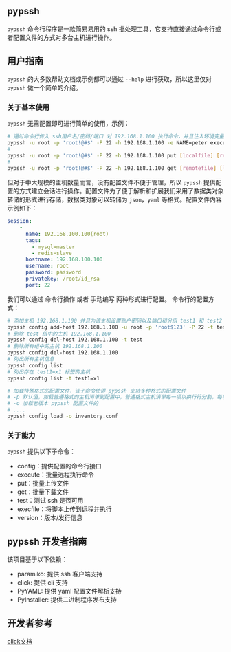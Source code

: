 ## pypssh
`pypssh` 命令行程序是一款简易易用的 ssh 批处理工具，它支持直接通过命令行或者配置文件的方式对多台主机进行操作。

## 用户指南
`pypssh` 的大多数帮助文档或示例都可以通过 `--help` 进行获取，所以这里仅对 `pypssh` 做一个简单的介绍。

### 关于基本使用
`pypssh` 无需配置即可进行简单的使用，示例：
```bash
# 通过命令行传入 ssh用户名/密码/端口 对 192.168.1.100 执行命令，并且注入环境变量
pypssh -u root -p 'root!@#$' -P 22 -h 192.168.1.100 -e NAME=peter execute 'echo hello $NAME'
# 
pypssh -u root -p 'root!@#$' -P 22 -h 192.168.1.100 put [localfile] [remotefile]
# 
pypssh -u root -p 'root!@#$' -P 22 -h 192.168.1.100 get [remotefile] [localdir]
```

但对于中大规模的主机数量而言，没有配置文件不便于管理，所以 `pypssh` 提供配置的方式建立会话进行操作。配置文件为了便于解析和扩展我们采用了数据类对象转储的形式进行存储，数据类对象可以转储为 `json`，`yaml` 等格式。配置文件内容示例如下：

```yaml
session:
    - 
      name: 192.168.100.100(root)
      tags: 
        - mysql=master
        - redis=slave
      hostname: 192.168.100.100
      username: root
      password: password
      privatekey: /root/id_rsa
      port: 22
```

我们可以通过 命令行操作 或者 手动编写 两种形式进行配置。
命令行的配置方式：
```bash
# 添加主机 192.168.1.100 并且为该主机设置账户密码以及端口和分组 test1 和 test2
pypssh config add-host 192.168.1.100 -u root -p 'root$123' -P 22 -t test1=x1 -t test2=x2
# 删除 test 组中的主机 192.168.1.100
pypssh config del-host 192.168.1.100 -t test
# 删除所有组中的主机 192.168.1.100
pypssh config del-host 192.168.1.100
# 列出所有主机信息
pypssh config list
# 列出存在 test1=x1 标签的主机
pypssh config list -t test1=x1

# 加载特殊格式的配置文件，该子命令使得 pypssh 支持多种格式的配置文件
# -p 默认值，加载普通格式的主机清单到配置中，普通格式主机清单每一项以换行符分割，每项格式为 hostname:[sshPort]:[sshUser]:[sshPassword]:[group1]:[group2]....
# -o 加载老版本 pypssh 配置文件的
# ....
pypssh config load -o inventory.conf 
```


### 关于能力
`pypssh` 提供以下子命令：
- config：提供配置的命令行接口
- execute：批量远程执行命令
- put：批量上传文件
- get：批量下载文件
- test：测试 ssh 是否可用
- execfile：将脚本上传到远程并执行
- version：版本/发行信息

## pypssh 开发者指南

该项目基于以下依赖：  
- paramiko: 提供 ssh 客户端支持  
- click: 提供 cli 支持  
- PyYAML: 提供 yaml 配置文件解析支持  
- PyInstaller: 提供二进制程序发布支持  


## 开发者参考
[click文档](https://click.palletsprojects.com/en/7.x/)